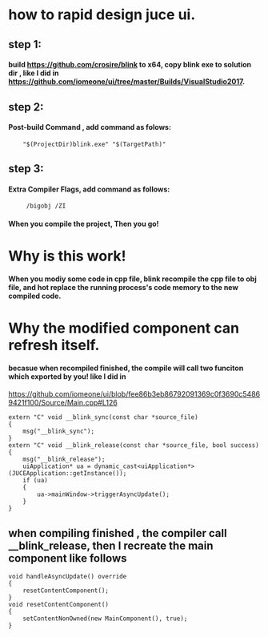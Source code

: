
# how to rapid design juce ui.
## step 1: 
#### 	build  https://github.com/crosire/blink to x64, copy blink exe to solution dir , like I did in https://github.com/iomeone/ui/tree/master/Builds/VisualStudio2017.

## step 2: 
#### 	Post-build Command , add command as folows:
        "$(ProjectDir)blink.exe" "$(TargetPath)"
        
## step 3: 
#### 	Extra Compiler Flags, add command as follows:
         /bigobj /ZI 
         
#### 	When you compile the project, Then you go!
 
 
 
 
 
# Why is this work! 
#### When you modiy some code in cpp file, blink recompile the cpp file to obj file, and hot replace the running process's code memory to the new compiled code.

# Why the modified component can refresh itself. 
#### becasue when recompiled finished, the compile will call two funciton which exported by you! like I did in 
https://github.com/iomeone/ui/blob/fee86b3eb86792091369c0f3690c54869421f100/Source/Main.cpp#L126
```
extern "C" void __blink_sync(const char *source_file)
{
	msg("__blink_sync");
}
extern "C" void __blink_release(const char *source_file, bool success)
{
	msg("__blink_release");
	uiApplication* ua = dynamic_cast<uiApplication*>(JUCEApplication::getInstance());
	if (ua)
	{
		ua->mainWindow->triggerAsyncUpdate();
	}
}
```
## when compiling finished , the compiler call __blink_release, then I recreate the main component like follows
```
void handleAsyncUpdate() override
{
	resetContentComponent();
}
void resetContentComponent()
{
	setContentNonOwned(new MainComponent(), true);
}
```

